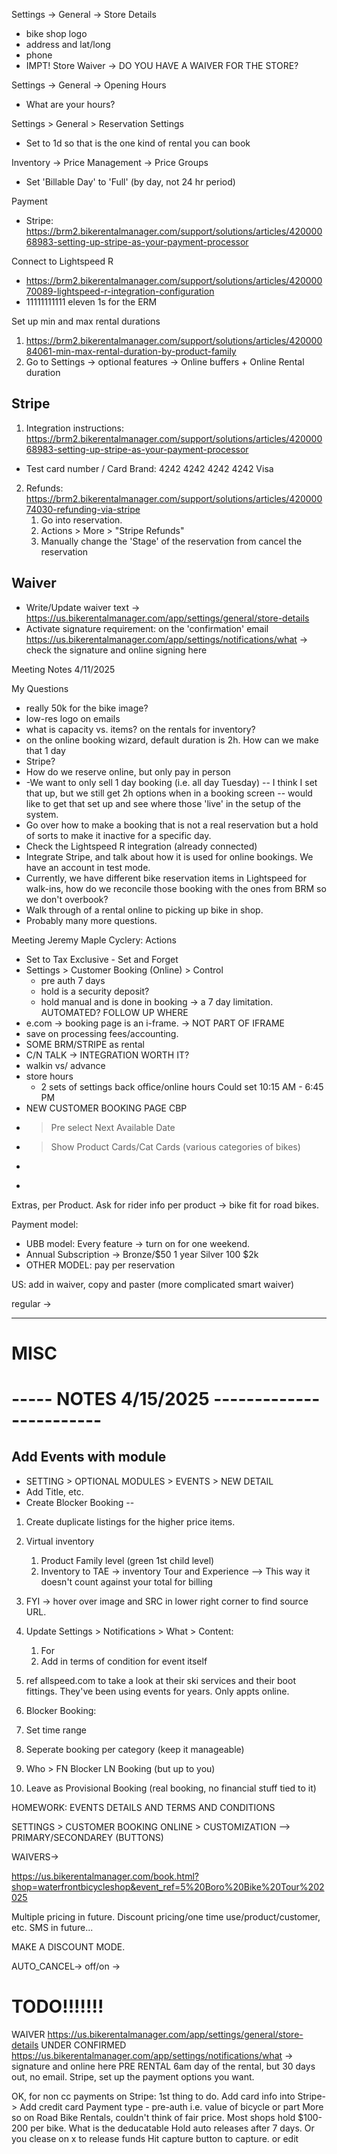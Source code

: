 Settings -> General -> Store Details 
  - bike shop logo
  - address and lat/long
  - phone
  - IMPT! Store Waiver -> DO YOU HAVE A WAIVER FOR THE STORE?

Settings -> General -> Opening Hours
  - What are your hours?

Settings > General > Reservation Settings 
  - Set to 1d so that is the one kind of rental you can book

Inventory -> Price Management -> Price Groups 
  - Set 'Billable Day' to 'Full' (by day, not 24 hr period)

Payment
  - Stripe: https://brm2.bikerentalmanager.com/support/solutions/articles/42000068983-setting-up-stripe-as-your-payment-processor
  
Connect to Lightspeed R
  - https://brm2.bikerentalmanager.com/support/solutions/articles/42000070089-lightspeed-r-integration-configuration
  - 11111111111 eleven 1s for the ERM

Set up min and max rental durations
  1. https://brm2.bikerentalmanager.com/support/solutions/articles/42000084061-min-max-rental-duration-by-product-family
  2. Go to Settings -> optional features -> Online buffers + Online Rental duration

## Stripe

1. Integration instructions: https://brm2.bikerentalmanager.com/support/solutions/articles/42000068983-setting-up-stripe-as-your-payment-processor
  - Test card number / Card Brand: 4242 4242 4242 4242	Visa
2. Refunds: https://brm2.bikerentalmanager.com/support/solutions/articles/42000074030-refunding-via-stripe
   1. Go into reservation. 
   2. Actions > More > "Stripe Refunds"
   3. Manually change the 'Stage' of the reservation from cancel the reservation
   
## Waiver

- Write/Update waiver text -> https://us.bikerentalmanager.com/app/settings/general/store-details
- Activate signature requirement: on the 'confirmation' email https://us.bikerentalmanager.com/app/settings/notifications/what -> check the signature and online signing here




Meeting Notes 4/11/2025

My Questions
- really 50k for the bike image?
- low-res logo on emails
- what is capacity vs. items? on the rentals for inventory?
- on the online booking wizard, default duration is 2h. How can we make that 1 day
- Stripe?
- How do we reserve online, but only pay in person
- -We want to only sell 1 day booking (i.e. all day Tuesday) -- I think I set that up, but we still get 2h options when in a booking screen -- would like to get that set up and see where those 'live' in the setup of the system.
- Go over how to make a booking that is not a real reservation but a hold of sorts to make it inactive for a specific day.
- Check the Lightspeed R integration (already connected)
- Integrate Stripe, and talk about how it is used for online bookings. We have an account in test mode.
- Currently, we have different bike reservation items in Lightspeed for walk-ins, how do we reconcile those booking with the ones from BRM so we don't overbook?
- Walk through of a rental online to picking up bike in shop.
- Probably many more questions.

Meeting Jeremy Maple Cyclery:
Actions
- Set to Tax Exclusive - Set and Forget
- Settings > Customer Booking (Online) > Control 
  - pre auth 7 days
  - hold is  a security deposit? 
  - hold manual and is done in booking ->  a 7 day limitation. AUTOMATED? FOLLOW UP WHERE
- e.com -> booking page is an i-frame. -> NOT PART OF IFRAME
- save on processing fees/accounting. 
- SOME BRM/STRIPE as rental
- C/N TALK -> INTEGRATION WORTH IT?
-  walkin vs/ advance 
-  store hours
   -  2 sets of settings back office/online hours Could set 10:15 AM - 6:45 PM
-  NEW CUSTOMER BOOKING PAGE CBP
-  > Pre select Next Available Date
-  > Show Product Cards/Cat Cards (various categories of bikes)
-  > 
-  
Extras, per Product.
Ask for rider info per product -> bike fit for road bikes. 

Payment model:
- UBB model: Every feature -> turn on for one weekend. 
- Annual Subscription -> Bronze/$50 1 year Silver 100 $2k
- OTHER MODEL: pay per reservation

US: add in waiver, copy and paster (more complicated smart waiver)

regular ->




---
# MISC


# ----- NOTES 4/15/2025 ------------------------
## Add Events with module
- SETTING > OPTIONAL MODULES > EVENTS > NEW DETAIL
- Add Title, etc.
- Create Blocker Booking -- 
1. Create duplicate listings for the higher price items. 
2. Virtual inventory
   1. Product Family level (green 1st child level)
   2. Inventory to TAE -> inventory Tour and Experience --> This way it doesn't count against your total for billing
3. FYI -> hover over image and SRC in lower right corner to find source URL. 

4. Update Settings > Notifications > What > Content: 
   1. For 
   2. Add in terms of condition for event itself 
  3. ref allspeed.com to take a look at their ski services and their boot fittings. They've been using events for years. Only appts online. 

5. Blocker Booking: 
  1. Set time range
  2. Seperate booking per category (keep it manageable)
  3. Who > FN Blocker LN Booking (but up to you)
  4. Leave as Provisional Booking (real booking, no financial stuff tied to it)


HOMEWORK:
EVENTS DETAILS AND TERMS AND CONDITIONS

SETTINGS > CUSTOMER BOOKING ONLINE > CUSTOMIZATION --> PRIMARY/SECONDAREY (BUTTONS) 

WAIVERS-> 

https://us.bikerentalmanager.com/book.html?shop=waterfrontbicycleshop&event_ref=5%20Boro%20Bike%20Tour%202025

Multiple pricing in future.
Discount pricing/one time use/product/customer, etc. 
SMS in future...

MAKE A DISCOUNT MODE. 

AUTO_CANCEL-> off/on ->

# TODO!!!!!!!
WAIVER https://us.bikerentalmanager.com/app/settings/general/store-details
UNDER CONFIRMED https://us.bikerentalmanager.com/app/settings/notifications/what -> signature and online here
PRE RENTAL 6am day of the rental, but 30 days out, no email. 
Stripe, set up the payment options you want. 

OK, for non cc payments on Stripe:
1st thing to do. Add card info into Stripe-> Add credit card 
Payment type - pre-auth i.e. value of bicycle or part More so on Road Bike Rentals, couldn't think of fair price. Most shops hold $100-200 per bike. What is the deducatable
  Hold auto releases after 7 days. Or you clease on x to release funds
  Hit capture button to capture.  or edit


